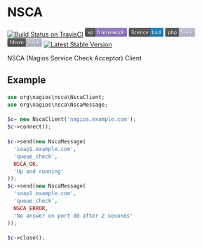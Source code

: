 NSCA
====

[![Build Status on TravisCI](https://secure.travis-ci.org/xp-forge/nsca.svg)](http://travis-ci.org/xp-forge/nsca)
[![XP Framework Module](https://raw.githubusercontent.com/xp-framework/web/master/static/xp-framework-badge.png)](https://github.com/xp-framework/core)
[![BSD Licence](https://raw.githubusercontent.com/xp-framework/web/master/static/licence-bsd.png)](https://github.com/xp-framework/core/blob/master/LICENCE.md)
[![Required PHP 5.4+](https://raw.githubusercontent.com/xp-framework/web/master/static/php-5_4plus.png)](http://php.net/)
[![Required HHVM 3.4+](https://raw.githubusercontent.com/xp-framework/web/master/static/hhvm-3_4plus.png)](http://hhvm.com/)
[![Latest Stable Version](https://poser.pugx.org/xp-forge/nsca/version.png)](https://packagist.org/packages/xp-forge/nsca)


NSCA (Nagios Service Check Acceptor) Client

Example
-------

```php
use org\nagios\nsca\NscaClient;
use org\nagios\nsca\NscaMessage;

$c= new NscaClient('nagios.example.com');
$c->connect();

$c->send(new NscaMessage(
  'soap1.example.com', 
  'queue_check', 
  NSCA_OK, 
  'Up and running'
));
$c->send(new NscaMessage(
  'soap1.example.com', 
  'queue_check', 
  NSCA_ERROR, 
  'No answer on port 80 after 2 seconds'
));

$c->close();
```

